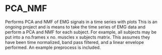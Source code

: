 # PCA_NMF
Performs PCA and NMF of EMG signals in a time series with plots
This is an ongoing project and is means to take the time series of EMG data and perform a PCA and NMF for each subject.
For example, all subjects may be put into a no.frames x no. muscles x subjects matrix. This assumes they have been time normalized, band pass filtered, and a linear envelope performed. An example preprocess is included.
